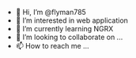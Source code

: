 - 👋 Hi, I’m @flyman785
- 👀 I’m interested in web application
- 🌱 I’m currently learning NGRX
- 💞️ I’m looking to collaborate on ...
- 📫 How to reach me ...

<!---
flyman785/flyman785 is a ✨ special ✨ repository because its `README.md` (this file) appears on your GitHub profile.
You can click the Preview link to take a look at your changes.
--->
